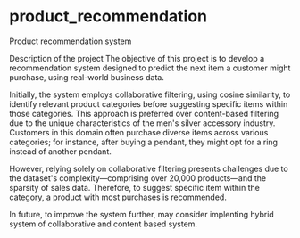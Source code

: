 # product_recommendation
Product recommendation system

Description of the project
The objective of this project is to develop a recommendation system designed to predict the next item a customer might purchase, using real-world business data.

Initially, the system employs collaborative filtering, using cosine similarity, to identify relevant product categories before suggesting specific items within those categories. This approach is preferred over content-based filtering due to the unique characteristics of the men's silver accessory industry. Customers in this domain often purchase diverse items across various categories; for instance, after buying a pendant, they might opt for a ring instead of another pendant.

However, relying solely on collaborative filtering presents challenges due to the dataset's complexity—comprising over 20,000 products—and the sparsity of sales data. Therefore, to suggest specific item within the category, a product with most purchases is recommended.

In future, to improve the system further, may consider implenting hybrid system of collaborative and content based system.
